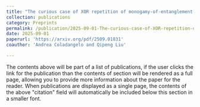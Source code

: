 ```yaml
---
title: "The curious case of XOR repetition of monogamy-of-entanglement games"
collection: publications
category: Preprints
permalink: /publication/2025-09-01-The-curious-case-of-XOR-repetition-of-MoE-games
date: 2025-09-01
paperurl: 'https://arxiv.org/pdf/2509.01831'
coauthor: 'Andrea Coladangelo and Qipeng Liu'

---
```

The contents above will be part of a list of publications, if the user clicks the link for the publication than the contents of section will be rendered as a full page, allowing you to provide more information about the paper for the reader. When publications are displayed as a single page, the contents of the above "citation" field will automatically be included below this section in a smaller font.

